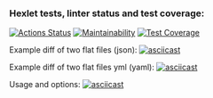 ### Hexlet tests, linter status and test coverage:
[![Actions Status](https://github.com/AlekseyIvanyukov/frontend-project-46/actions/workflows/hexlet-check.yml/badge.svg)](https://github.com/AlekseyIvanyukov/frontend-project-46/actions)
[![Maintainability](https://api.codeclimate.com/v1/badges/b905994ed73974b6da39/maintainability)](https://codeclimate.com/github/AlekseyIvanyukov/frontend-project-46/maintainability)
[![Test Coverage](https://api.codeclimate.com/v1/badges/b905994ed73974b6da39/test_coverage)](https://codeclimate.com/github/AlekseyIvanyukov/frontend-project-46/test_coverage)

Example diff of two flat files (json):
[![asciicast](https://asciinema.org/a/L3lGGflsq5xfJRk8bXkcTXtNc.svg)](https://asciinema.org/a/L3lGGflsq5xfJRk8bXkcTXtNc)

Example diff of two flat files yml (yaml):
[![asciicast](https://asciinema.org/a/xfPrBXtFrUwfwBbJAbmG97Tr2.svg)](https://asciinema.org/a/xfPrBXtFrUwfwBbJAbmG97Tr2)

Usage and options:
[![asciicast](https://asciinema.org/a/wDR0bADFRwHlKfnPO8Gh6xv7y.svg)](https://asciinema.org/a/wDR0bADFRwHlKfnPO8Gh6xv7y)